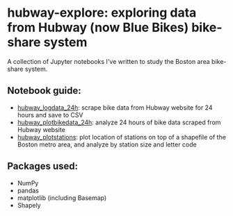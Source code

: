 # hubway-explore: exploring data from Hubway (now Blue Bikes) bike-share system

A collection of Jupyter notebooks I've written to study the Boston area bike-share system.

## Notebook guide:

- [hubway_logdata_24h](hubway_logdata_24h.ipynb): scrape bike data from Hubway website for 24 hours and save to CSV
- [hubway_plotbikedata_24h](hubway_plotbikedata_24h.ipynb): analyze 24 hours of bike data scraped from Hubway website
- [hubway_plotstations](hubway_plotstations.ipynb): plot location of stations on top of a shapefile of the Boston metro area, and analyze by station size and letter code

## Packages used:

- NumPy
- pandas
- matplotlib (including Basemap)
- Shapely

